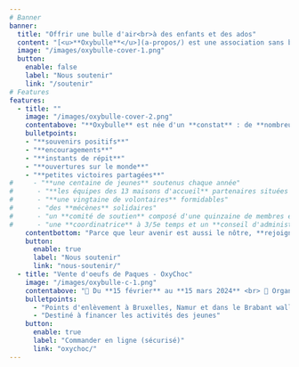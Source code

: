 ```yaml
---
# Banner
banner:
  title: "Offrir une bulle d'air<br>à des enfants et des ados"
  content: "[<u>**Oxybulle**</u>](a-propos/) est une association sans but lucratif désireuse d'**insuffle**r une **bouffée d'oxygène dans le quotidien d'enfants** qui n’ont **pas la chance de grandir en famille**."
  image: "/images/oxybulle-cover-1.png"
  button:
    enable: false
    label: "Nous soutenir"
    link: "/soutenir"
# Features
features:
  - title: ""
    image: "/images/oxybulle-cover-2.png"
    contentabove: "**Oxybulle** est née d'un **constat** : de **nombreux [enfants](/a-propos/#jeunes)** hébergés dans les institutions d'accueil **manquent cruellement d'attention** et d'**écoute**, ce qui hypothèque leur épanouissement.<p> Notre **mission** est de leur offrir, à travers des [**activités récréatives**](/activites/) ou des séances de [**soutien scolair**e](/activites/), toute la **bienveillance** dont chaque enfant a besoin pour **s'épanouir** et **se construire**.</p><p>Nos [**volontaires**](/a-propos/#volontaires) dévoués **tissent** avec ces enfants une **relation de confiance** faite de</p>"
    bulletpoints:
    - "**souvenirs positifs**"
    - "**encouragements**"
    - "**instants de répit**"
    - "**ouvertures sur le monde**"
    - "**petites victoires partagées**"
#     - "**une centaine de jeunes** soutenus chaque année"
#      - "**les équipes des 13 maisons d'accueil** partenaires situées dans la province de Namur"
#      - "**une vingtaine de volontaires** formidables"
#      - "des **mécènes** solidaires"
#      - "un **comité de soutien** composé d'une quinzaine de membres enthousiastes et efficaces"
#      - "une **coordinatrice** à 3/5e temps et un **conseil d'administration** passionné et engagé"
    contentbottom: "Parce que leur avenir est aussi le nôtre, **rejoignez-nous** pour offrir à ces jeunes le tremplin vers la vie qu'ils méritent ! Nous fonctionnons grâce à vos dons.<p></p>" 
    button:
      enable: true
      label: "Nous soutenir"
      link: "nous-soutenir/"
  - title: "Vente d'oeufs de Paques - OxyChoc"
    image: "/images/oxybulle-c-1.png"
    contentabove: "📆 Du **15 février** au **15 mars 2024** <br> 📑 Organisée par le comité de soutien <p>Cette année encore, l'artisan Galler de Ciney nous offre 🎁 une partie de la marge bénéficiaire de la vente d'oeufs en chocolat de sa production. </p><p>Un chocolat de **qualité** pour vous faire **plaisir** ou comme **cadeau** à vos proches et/ou aux jeunes.</p>"
    bulletpoints:
      - "Points d'enlèvement à Bruxelles, Namur et dans le Brabant wallon"
      - "Destiné à financer les activités des jeunes"
    button:
      enable: true
      label: "Commander en ligne (sécurisé)"
      link: "oxychoc/"
---
```

